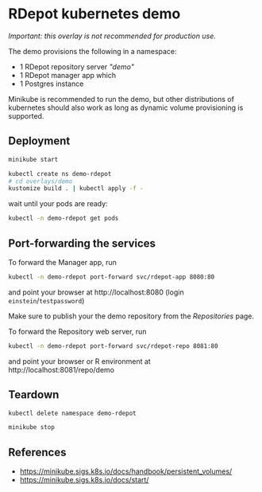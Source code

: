 
# RDepot kubernetes demo

*Important: this overlay is not recommended for production use.*

The demo provisions the following in a namespace:
* 1 RDepot repository server *"demo"*
* 1 RDepot manager app which
* 1 Postgres instance

Minikube is recommended to run the demo, but other distributions of kubernetes should also work as long as dynamic volume provisioning is supported.

## Deployment

```bash
minikube start
```

```bash
kubectl create ns demo-rdepot
# cd overlays/demo
kustomize build . | kubectl apply -f -
```

wait until your pods are ready:
```bash
kubectl -n demo-rdepot get pods
```

## Port-forwarding the services

To forward the Manager app, run
```bash
kubectl -n demo-rdepot port-forward svc/rdepot-app 8080:80
```

and point your browser at http://localhost:8080 (login `einstein`/`testpassword`)

Make sure to publish your the demo repository from the *Repositories* page. 

To forward the Repository web server, run
```bash
kubectl -n demo-rdepot port-forward svc/rdepot-repo 8081:80
```
and point your browser or R environment at http://localhost:8081/repo/demo

## Teardown

```bash
kubectl delete namespace demo-rdepot
```

```bash
minikube stop
```

## References

* https://minikube.sigs.k8s.io/docs/handbook/persistent_volumes/
* https://minikube.sigs.k8s.io/docs/start/

